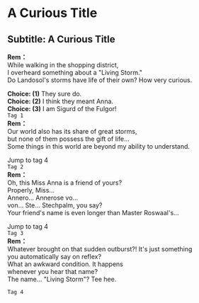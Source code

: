 # A Curious Title

  
## Subtitle: A Curious Title
  
**Rem：**  
While walking in the shopping district,  
I overheard something about a \"Living Storm.\"  
Do Landosol's storms have life of their own? How very curious.  
  
**Choice: (1)**  They sure do.  
**Choice: (2)**  I think they meant Anna.  
**Choice: (3)**  I am Sigurd of the Fulgor!  
`Tag 1`  
**Rem：**  
Our world also has its share of great storms,  
but none of them possess the gift of life...  
Some things in this world are beyond my ability to understand.  
  
Jump to tag 4  
`Tag 2`  
**Rem：**  
Oh, this Miss Anna is a friend of yours?  
Properly, Miss...  
Annero... Annerose vo...  
 von... Ste... Stechpalm, you say?  
Your friend's name is even longer than Master Roswaal's...  
  
Jump to tag 4  
`Tag 3`  
**Rem：**  
Whatever brought on that sudden outburst?! It's just something  
you automatically say on reflex?  
 What an awkward condition. It happens  
whenever you hear that name?  
 The name... \"Living Storm\"? Tee hee.  
  
`Tag 4`  
